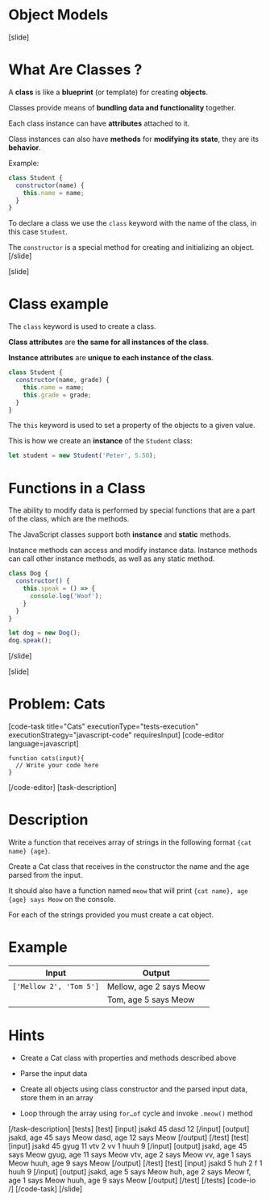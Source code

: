 # Object Models

[slide]
# What Are Classes ?

A **class** is like a **blueprint** (or template) for creating **objects**.

Classes provide means of **bundling data and functionality** together.

Each class instance can have **attributes** attached to it.

Class instances can also have **methods** for **modifying its state**, they are its **behavior**.

Example: 

``` js
class Student {
  constructor(name) {
    this.name = name;
  }
}
```

To declare a class we use the `class` keyword with the name of the class, in this case `Student`.

The `constructor` is a special method for creating and initializing an object.
[/slide]

[slide]
# Class example

The `class` keyword is used to create a class.

**Class attributes** are **the same for all instances of the class**.

**Instance attributes** are **unique to each instance of the class**.

```js
class Student {
  constructor(name, grade) {
    this.name = name;
    this.grade = grade;
  }
}
```

The `this` keyword is used to set a property of the objects to a given value.

This is how we create an **instance** of the `Student` class:

```js
let student = new Student('Peter', 5.50);
```

# Functions in a Class

The ability to modify data is performed by special functions that are a part of the class, which are the methods.

The JavaScript classes support both **instance** and **static** methods. 

Instance methods can access and modify instance data. Instance methods can call other instance methods, as well as any static method. 

``` js live
class Dog {
  constructor() {
    this.speak = () => {
      console.log('Woof');
    }
  }
}

let dog = new Dog();
dog.speak();
```

[/slide]

[slide]
# Problem: Cats
[code-task title="Cats" executionType="tests-execution" executionStrategy="javascript-code" requiresInput]
[code-editor language=javascript]
```
function cats(input){
  // Write your code here
}
```
[/code-editor]
[task-description]
# Description

Write a function that receives array of strings in the following format `{cat name} {age}`.

Create a Cat class that receives in the constructor the name and the age parsed from the input. 

It should also have a function named `meow` that will print `{cat name}, age {age} says Meow` on the console.

For each of the strings provided you must create a cat object.

# Example
  | **Input** | **Output** |
| --- | --- |
|`['Mellow 2', 'Tom 5']`| Mellow, age 2 says Meow|
||Tom, age 5 says Meow|

# Hints

* Create a Cat class with properties and methods described above

* Parse the input data

* Create all objects using class constructor and the parsed input data, store them in an array

* Loop through the array using `for…of` cycle and invoke `.meow()` method


[/task-description]
[tests]
[test]
[input]
jsakd 45
dasd 12
[/input]
[output]
jsakd, age 45 says Meow
dasd, age 12 says Meow
[/output]
[/test]
[test]
[input]
jsakd 45
gyug 11
vtv 2
vv 1
huuh 9
[/input]
[output]
jsakd, age 45 says Meow
gyug, age 11 says Meow
vtv, age 2 says Meow
vv, age 1 says Meow
huuh, age 9 says Meow
[/output]
[/test]
[test]
[input]
jsakd 5
huh 2
f 1
huuh 9
[/input]
[output]
jsakd, age 5 says Meow
huh, age 2 says Meow
f, age 1 says Meow
huuh, age 9 says Meow
[/output]
[/test]
[/tests]
[code-io /]
[/code-task]
[/slide]
